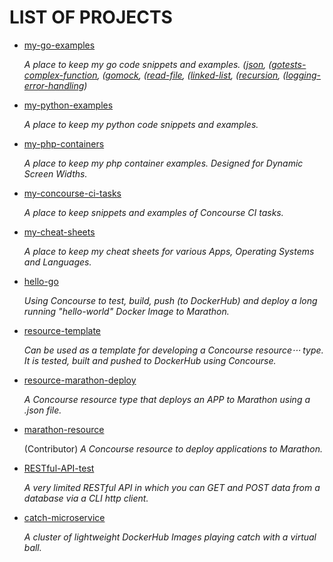 # LIST OF PROJECTS

* [my-go-examples](https://jeffdecola.github.io/my-go-examples/)

   _A place to keep my go code snippets and
   examples._
   _([json](https://github.com/JeffDeCola/my-go-examples/tree/master/json),
   ([gotests-complex-function](https://github.com/JeffDeCola/my-go-examples/tree/master/gotests-complex-function),
   ([gomock](https://github.com/JeffDeCola/my-go-examples/tree/master/gomock),
   ([read-file](https://github.com/JeffDeCola/my-go-examples/tree/master/read-file),
   ([linked-list](https://github.com/JeffDeCola/my-go-examples/tree/master/linked-list),
   ([recursion](https://github.com/JeffDeCola/my-go-examples/tree/master/recursion),
   ([logging-error-handling](https://github.com/JeffDeCola/my-go-examples/tree/master/logging-error-handling))_

* [my-python-examples](https://jeffdecola.github.io/my-python-examples/)

  _A place to keep my python code snippets and
  examples._

* [my-php-containers](https://jeffdecola.github.io/my-php-containers/)

   _A place to keep my php container examples.
   Designed for Dynamic Screen Widths._

* [my-concourse-ci-tasks](https://jeffdecola.github.io/my-concourse-ci-tasks/)

   _A place to keep snippets and examples of Concourse CI tasks._

* [my-cheat-sheets](https://jeffdecola.github.io/my-cheat-sheets/)

  _A place to keep my cheat sheets for various Apps, Operating Systems
  and Languages._

* [hello-go](https://jeffdecola.github.io/hello-go/)

  _Using Concourse to test, build, push (to DockerHub) and
  deploy a long running "hello-world" Docker Image to Marathon._

* [resource-template](https://jeffdecola.github.io/resource-template/)

   _Can be used as a template for developing a Concourse resource⋅⋅⋅
   type. It is tested, built and pushed to DockerHub using Concourse._

* [resource-marathon-deploy](https://jeffdecola.github.io/resource-marathon-deploy/)

   _A Concourse resource type that deploys an APP to Marathon
   using a .json file._

* [marathon-resource](https://github.com/ckaznocha/marathon-resource/)

   (Contributor) _A Concourse resource to deploy applications to Marathon._

* [RESTful-API-test](https://jeffdecola.github.io/RESTful-API-test/)

   _A very limited RESTful API in which you can GET
   and POST data from a database via a CLI http client._

* [catch-microservice](https://jeffdecola.github.io/catch-microservice/)

   _A cluster of lightweight DockerHub Images playing catch with a
   virtual ball._
